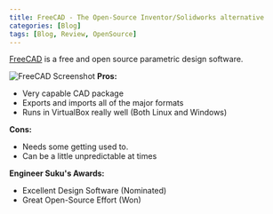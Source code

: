 ```yaml
---
title: FreeCAD - The Open-Source Inventor/Solidworks alternative
categories: [Blog]
tags: [Blog, Review, OpenSource]
---
```

[FreeCAD](https://freecadweb.org/) is a free and open source parametric design software. 

![FreeCAD Screenshot](https://camo.githubusercontent.com/908facad45da3ec0a6cdec1779e00a02c958ed23/687474703a2f2f7777772e667265656361647765622e6f72672f77696b692f696d616765732f7468756d622f372f37322f467265656361643031365f73637265656e73686f74312e6a70672f38303070782d467265656361643031365f73637265656e73686f74312e6a7067 "FreeCAD Screenshot")
**Pros:** 
* Very capable CAD package
* Exports and imports all of the major formats 
* Runs in VirtualBox really well (Both Linux and Windows)

**Cons:**
* Needs some getting used to.
* Can be a little unpredictable at times

**Engineer Suku's Awards:** 
* Excellent Design Software (Nominated)
* Great Open-Source Effort (Won)

<!--
**Giftcam**

[GifCam](http://blog.bahraniapps.com/gifcam/) is a free screen-capture software that exports high quality GIF animations. 
* Pros: Very easy to use, includes some basic editing functionality.
* Cons: The menu needs some getting used to.

-->
